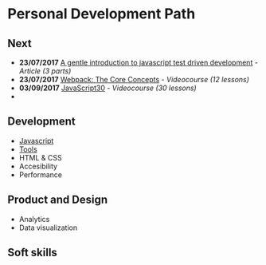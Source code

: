 # Personal Development Path
## Next
- **23/07/2017** [A gentle introduction to javascript test driven development](development/js.md#js-testing) - *Article (3 parts)*
- **23/07/2017** [Webpack: The Core Concepts](development/tools.md#webpack) - *Videocourse (12 lessons)*
- **03/09/2017** [JavaScript30](development/js.md#general) - *Videocourse (30 lessons)*
- 

## Development
- [Javascript](development/js.md)
- [Tools](development/tools.md)
- HTML & CSS
- Accesibility
- Performance

## Product and Design
- Analytics
- Data visualization

## Soft skills